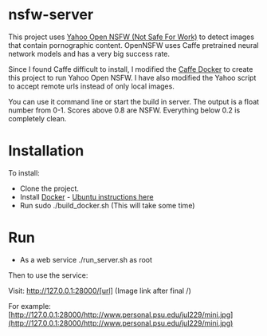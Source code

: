 nsfw-server
===========

This project uses [Yahoo Open NSFW (Not Safe For Work)](https://github.com/yahoo/open_nsfw) to detect images that contain pornographic content.
OpenNSFW uses Caffe pretrained neural network models and has a very big success rate.

Since I found Caffe difficult to install, I modified the [Caffe Docker](https://github.com/BVLC/caffe/tree/master/docker) to create this project to run Yahoo Open NSFW. I have also modified the Yahoo script to accept remote urls instead of only local images.

You can use it command line or start the build in server. The output is a float number from 0-1. Scores above 0.8 are NSFW. Everything below 0.2 is completely clean.

Installation
============

To install:

- Clone the project.
- Install [Docker](https://www.docker.com/) - [Ubuntu instructions here](https://docs.docker.com/install/linux/docker-ce/ubuntu/)
- Run sudo ./build_docker.sh (This will take some time)

Run
===
- As a web service 
   ./run_server.sh as root

Then to use the service:

Visit: http://127.0.0.1:28000/[url] (Image link after final /)

For example: [http://127.0.0.1:28000/http://www.personal.psu.edu/jul229/mini.jpg](http://127.0.0.1:28000/http://www.personal.psu.edu/jul229/mini.jpg)
